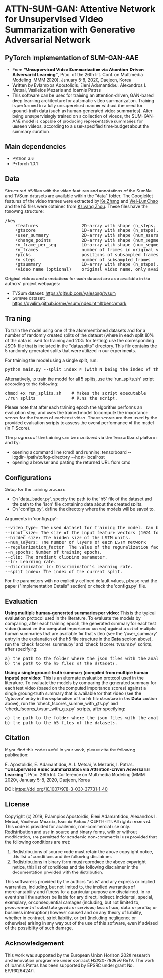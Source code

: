 # ATTN-SUM-GAN: Attentive Network for Unsupervised Video Summarization with Generative Adversarial Network

## PyTorch Implementation of SUM-GAN-AAE

-   From **"Unsupervised Video Summarization via Attention-Driven Adversarial Learning"**, Proc. of the 26th Int. Conf. on Multimedia Modeling (MMM 2020), January 5-8, 2020, Daejeon, Korea
-   Written by Evlampios Apostolidis, Eleni Adamantidou, Alexandros I. Metsai, Vasileios Mezaris and Ioannis Patras
-   This software can be used for training an attention-driven, GAN-based deep learning architecture for automatic video summarization. Training is performed in a fully unsupervised manner without the need for ground-truth data (such as human-generated video summaries). After being unsupervisingly trained on a collection of videos, the SUM-GAN-AAE model is capable of producing representative summaries for unseen videos, according to a user-specified time-budget about the summary duration.

## Main dependencies

-   Python 3.6
-   PyTorch 1.0.1

## Data

Structured h5 files with the video features and annotations of the SumMe and TVSum datasets are available within the "data" folder. The GoogleNet features of the video frames were extracted by [Ke Zhang](https://github.com/kezhang-cs) and [Wei-Lun Chao](https://github.com/pujols) and the h5 files were obtained from [Kaiyang Zhou](https://github.com/KaiyangZhou/pytorch-vsumm-reinforce). These files have the following structure:

<pre>
/key
    /features                 2D-array with shape (n_steps, feature-dimension)
    /gtscore                  1D-array with shape (n_steps), stores ground truth improtance score (used for training, e.g. regression loss)
    /user_summary             2D-array with shape (num_users, n_frames), each row is a binary vector (used for test)
    /change_points            2D-array with shape (num_segments, 2), each row stores indices of a segment
    /n_frame_per_seg          1D-array with shape (num_segments), indicates number of frames in each segment
    /n_frames                 number of frames in original video
    /picks                    positions of subsampled frames in original video
    /n_steps                  number of subsampled frames
    /gtsummary                1D-array with shape (n_steps), ground truth summary provided by user (used for training, e.g. maximum likelihood)
    /video_name (optional)    original video name, only available for SumMe dataset
</pre>

Original videos and annotations for each dataset are also available in the authors' project webpages:

-   TVSum dataset: https://github.com/yalesong/tvsum
-   SumMe dataset: https://gyglim.github.io/me/vsum/index.html#benchmark

## Training

To train the model using one of the aforementioned datasets and for a number of randomly created splits of the dataset (where in each split 80% of the data is used for training and 20% for testing) use the corresponding JSON file that is included in the "data/splits" directory. This file contains the 5 randomly generated splits that were utilized in our experiments.

For training the model using a single split, run:

<pre>
python main.py --split_index N (with N being the index of the split)
</pre>

Alternatively, to train the model for all 5 splits, use the 'run_splits.sh' script according to the following:

<pre>
chmod +x run_splits.sh    # Makes the script executable.
./run_splits              # Runs the script.  
</pre>

Please note that after each training epoch the algorithm performs an evaluation step, and uses the trained model to compute the importance scores for the frames of each test video. These scores are then used by the provided evaluation scripts to assess the overal performance of the model (in F-Score).

The progress of the training can be monitored via the TensorBoard platform and by:

-   opening a command line (cmd) and running: tensorboard --logdir=/path/to/log-directory --host=localhost
-   opening a browser and pasting the returned URL from cmd

## Configurations

Setup for the training process:

-   On 'data_loader.py', specify the path to the 'h5' file of the dataset and the path to the 'json' file containing data about the created splits.
-   On 'configs.py', define the directory where the models will be saved to.

Arguments in 'configs.py':

<pre>
--video_type: The used dataset for training the model. Can be either 'TVSum' or 'SumMe'.
--input_size: The size of the input feature vectors (1024 for GoogLeNet features).
--hidden_size: The hidden size of the LSTM units.
--num_layers: The number of layers of each LSTM network.
--regularization_factor: The value of the reguralization factor (ranges from 0.0 to 1.0).
--n_epochs: Number of training epochs.
--clip: The gradient clipping parameter.
--lr: Learning rate.
--discriminator_lr: Discriminator's learning rate.
--split_index: The index of the current split.
</pre>

For the parameters with no explicitly defined default values, please read the paper ("Implementation Details" section) or check the 'configs.py' file.

## Evaluation

**Using multiple human-generated summaries per video:** This is the typical evaluation protocol used in the literature. To evaluate the models by comparing, after each training epoch, the generated summary for each test video (based on the computed importance scores) against a set of multiple human summaries that are available for that video (see the '/user_summary' entry in the explanation of the h5 file structure in the **Data** section above), run the 'check_fscores_summe.py' and 'check_fscores_tvsum.py' scripts, after specifying:

<pre>
a) the path to the folder where the json files with the analysis results (i.e. frame-level importance scores) are stored
b) the path to the h5 files of the datasets.
</pre>

**Using a single ground-truth summary (compiled from multiple human inputs) per video:** This is an alternate evaluation protocol used in the literature. To evaluate the models by comparing the generated summary for each test video (based on the computed importance scores) against a single groung-truth summary that is available for that video (see the '/gtscore' entry in the explanation of the h5 file structure in the **Data** section above), run the 'check_fscores_summe_with_gts.py' and 'check_fscores_tvsum_with_gts.py' scripts, after specifying:

<pre>
a) the path to the folder where the json files with the analysis results (i.e. frame-level importance scores) are stored
b) the path to the h5 files of the datasets.
</pre>

## Citation

If you find this code useful in your work, please cite the following publication:

E. Apostolidis, E. Adamantidou, A. I. Metsai, V. Mezaris, I. Patras. **"Unsupervised Video Summarization via Attention-Driven Adversarial Learning"**. Proc. 26th Int. Conference on Multimedia Modeling (MMM 2020), January 5-8, 2020, Daejeon, Korea

DOI: https://doi.org/10.1007/978-3-030-37731-1_40

## License

Copyright (c) 2019, Evlampios Apostolidis, Eleni Adamantidou, Alexandros I. Metsai, Vasileios Mezaris, Ioannis Patras / CERTH-ITI. All rights reserved. This code is provided for academic, non-commercial use only. Redistribution and use in source and binary forms, with or without modification, are permitted for academic non-commercial use provided that the following conditions are met:

1. Redistributions of source code must retain the above copyright notice, this list of conditions and the following disclaimer.
2. Redistributions in binary form must reproduce the above copyright notice, this list of conditions and the following disclaimer in the documentation provided with the distribution.

This software is provided by the authors "as is" and any express or implied warranties, including, but not limited to, the implied warranties of merchantability and fitness for a particular purpose are disclaimed. In no event shall the authors be liable for any direct, indirect, incidental, special, exemplary, or consequential damages (including, but not limited to, procurement of substitute goods or services; loss of use, data, or profits; or business interruption) however caused and on any theory of liability, whether in contract, strict liability, or tort (including negligence or otherwise) arising in any way out of the use of this software, even if advised of the possibility of such damage.

## Acknowledgement

This work was supported by the European Union Horizon 2020 research and innovation programme under contract H2020-780656 ReTV. The work of Ioannis Patras has been supported by EPSRC under grant No. EP/R026424/1.
